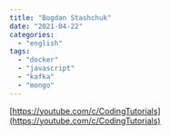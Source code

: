 ```yaml
---
title: "Bogdan Stashchuk"
date: "2021-04-22"
categories:
  - "english"
tags:
  - "docker"
  - "javascript"
  - "kafka"
  - "mongo"
---
```


[https://youtube.com/c/CodingTutorials](https://youtube.com/c/CodingTutorials)
